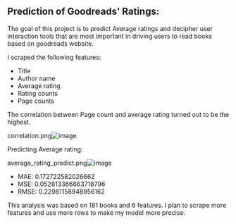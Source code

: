 ## Prediction of Goodreads' Ratings:

The goal of this project is to predict Average ratings and decipher user interaction tools that are most important in driving users to read books based on goodreads website.

I scraped the following features:

- Title
- Author name
- Average rating
- Rating counts
- Page counts

The correlation between Page count and average rating turned out to be the highest.

correlation.png![image](https://user-images.githubusercontent.com/64047140/150881337-cc9323c2-c1a0-49ce-9329-8d529f4cbcac.png)

Predicting Average rating:

average_rating_predict.png![image](https://user-images.githubusercontent.com/64047140/150882066-1ccf954c-6db8-4d35-8023-a41b71a52ac8.png)

- MAE: 0.172722582026662
- MSE: 0.052813366663718796
- RMSE: 0.22981158948956162



This analysis was based on 181 books and 6 features. I plan to scrape more features and use more rows to make my model more precise.









